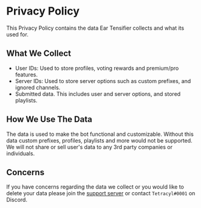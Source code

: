 # Privacy Policy
This Privacy Policy contains the data Ear Tensifier collects and what its used for.

## What We Collect
- User IDs: Used to store profiles, voting rewards and premium/pro features.
- Server IDs: Used to store server options such as custom prefixes, and ignored channels.
- Submitted data. This includes user and server options, and stored playlists.

## How We Use The Data
The data is used to make the bot functional and customizable. Without this data custom prefixes, profiles, playlists and more would not be supported. We will not share or sell user's data to any 3rd party companies or individuals. 

## Concerns
If you have concerns regarding the data we collect or you would like to delete your data please join the [support server](https://discord.gg/xKgKMAP) or contact `Tetracyl#0001` on Discord.

